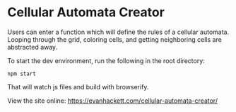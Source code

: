 # Cellular Automata Creator

Users can enter a function which will define the rules of a cellular automata.
Looping through the grid, coloring cells, and getting neighboring cells are abstracted away.

To start the dev environment, run the following in the root directory:

    npm start

That will watch js files and build with browserify.

View the site online: https://evanhackett.com/cellular-automata-creator/
